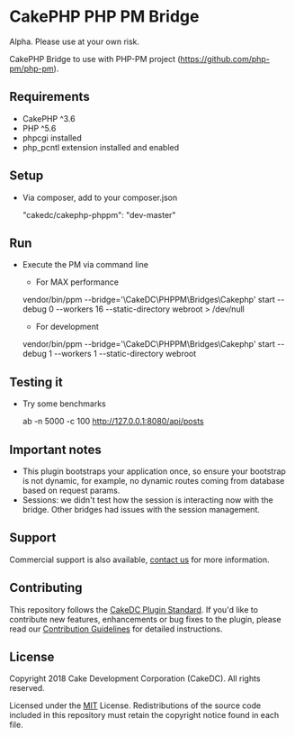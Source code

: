 CakePHP PHP PM Bridge
===================

Alpha. Please use at your own risk.

CakePHP Bridge to use with PHP-PM project (https://github.com/php-pm/php-pm).

Requirements
------------

* CakePHP ^3.6
* PHP ^5.6
* phpcgi installed
* php_pcntl extension installed and enabled

Setup
-------------

* Via composer, add to your composer.json

    "cakedc/cakephp-phppm": "dev-master"

Run
---

* Execute the PM via command line
  * For MAX performance

   vendor/bin/ppm --bridge='\CakeDC\PHPPM\Bridges\Cakephp' start --debug 0 --workers 16 --static-directory webroot > /dev/null

  * For development
  
  vendor/bin/ppm --bridge='\CakeDC\PHPPM\Bridges\Cakephp' start --debug 1 --workers 1 --static-directory webroot
    

Testing it
----------

* Try some benchmarks

    ab -n 5000 -c 100 http://127.0.0.1:8080/api/posts

Important notes
-------------
* This plugin bootstraps your application once, so ensure your bootstrap is not dynamic, for example, no 
dynamic routes coming from database based on request params.
* Sessions: we didn't test how the session is interacting now with the bridge. Other bridges had issues with
the session management.

Support
-------

Commercial support is also available, [contact us](https://www.cakedc.com/contact) for more information.

Contributing
------------

This repository follows the [CakeDC Plugin Standard](https://www.cakedc.com/plugin-standard). If you'd like to contribute new features, enhancements or bug fixes to the plugin, please read our [Contribution Guidelines](https://www.cakedc.com/contribution-guidelines) for detailed instructions.

License
-------

Copyright 2018 Cake Development Corporation (CakeDC). All rights reserved.

Licensed under the [MIT](http://www.opensource.org/licenses/mit-license.php) License. Redistributions of the source code included in this repository must retain the copyright notice found in each file.
